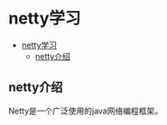 <!--
author: jimmy
head:
date: 2016-10-4
title: netty学习
tags: java IO
images: 1.jpg
category: java
status: publish
summary: netty介绍
-->
# netty学习

<!-- @import "[TOC]" {cmd="toc" depthFrom=1 depthTo=6 orderedList=0} -->
<!-- code_chunk_output -->

* [netty学习](#netty学习)
	* [netty介绍](#netty介绍)

<!-- /code_chunk_output -->

## netty介绍
Netty是一个广泛使用的java网络编程框架。

## 
